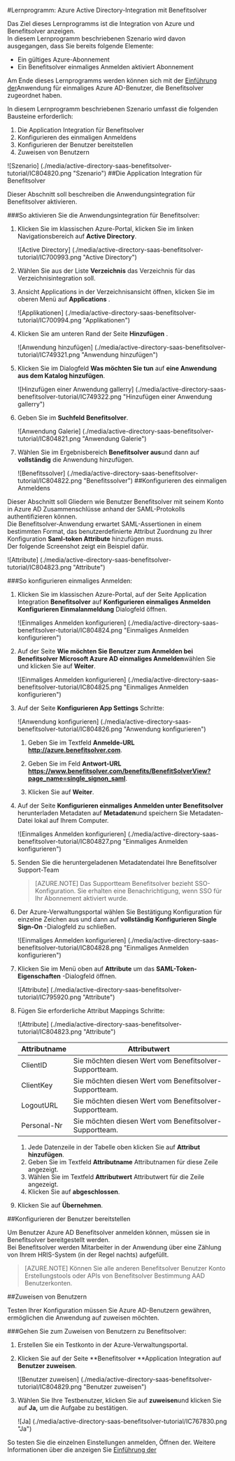 <properties 
    pageTitle="Lernprogramm: Azure Active Directory-Integration mit Benefitsolver | Microsoft Azure"
    description="Erfahren Sie, wie mit Benefitsolver in Azure Active Directory-auf automatisierte Bereitstellung und mehr!" 
    services="active-directory" 
    authors="jeevansd"  
    documentationCenter="na" 
    manager="femila"/>
<tags 
    ms.service="active-directory" 
    ms.devlang="na" 
    ms.topic="article" 
    ms.tgt_pltfrm="na" 
    ms.workload="identity" 
    ms.date="10/10/2016" 
    ms.author="jeedes" />

#<a name="tutorial-azure-active-directory-integration-with-benefitsolver"></a>Lernprogramm: Azure Active Directory-Integration mit Benefitsolver

Das Ziel dieses Lernprogramms ist die Integration von Azure und Benefitsolver anzeigen.  
In diesem Lernprogramm beschriebenen Szenario wird davon ausgegangen, dass Sie bereits folgende Elemente:

-   Ein gültiges Azure-Abonnement
-   Ein Benefitsolver einmaliges Anmelden aktiviert Abonnement

Am Ende dieses Lernprogramms werden können sich mit der [Einführung der](active-directory-saas-access-panel-introduction.md)Anwendung für einmaliges Azure AD-Benutzer, die Benefitsolver zugeordnet haben.

In diesem Lernprogramm beschriebenen Szenario umfasst die folgenden Bausteine erforderlich:

1.  Die Application Integration für Benefitsolver
2.  Konfigurieren des einmaligen Anmeldens
3.  Konfigurieren der Benutzer bereitstellen
4.  Zuweisen von Benutzern

![Szenario] (./media/active-directory-saas-benefitsolver-tutorial/IC804820.png "Szenario")
##<a name="enabling-the-application-integration-for-benefitsolver"></a>Die Application Integration für Benefitsolver

Dieser Abschnitt soll beschreiben die Anwendungsintegration für Benefitsolver aktivieren.

###<a name="to-enable-the-application-integration-for-benefitsolver-perform-the-following-steps"></a>So aktivieren Sie die Anwendungsintegration für Benefitsolver:

1.  Klicken Sie im klassischen Azure-Portal, klicken Sie im linken Navigationsbereich auf **Active Directory**.

    ![Active Directory] (./media/active-directory-saas-benefitsolver-tutorial/IC700993.png "Active Directory")

2.  Wählen Sie aus der Liste **Verzeichnis** das Verzeichnis für das Verzeichnisintegration soll.

3.  Ansicht Applications in der Verzeichnisansicht öffnen, klicken Sie im oberen Menü auf **Applications** .

    ![Applikationen] (./media/active-directory-saas-benefitsolver-tutorial/IC700994.png "Applikationen")

4.  Klicken Sie am unteren Rand der Seite **Hinzufügen** .

    ![Anwendung hinzufügen] (./media/active-directory-saas-benefitsolver-tutorial/IC749321.png "Anwendung hinzufügen")

5.  Klicken Sie im Dialogfeld **Was möchten Sie tun** auf **eine Anwendung aus dem Katalog hinzufügen**.

    ![Hinzufügen einer Anwendung gallerry] (./media/active-directory-saas-benefitsolver-tutorial/IC749322.png "Hinzufügen einer Anwendung gallerry")

6.  Geben Sie im **Suchfeld** **Benefitsolver**.

    ![Anwendung Galerie] (./media/active-directory-saas-benefitsolver-tutorial/IC804821.png "Anwendung Galerie")

7.  Wählen Sie im Ergebnisbereich **Benefitsolver aus**und dann auf **vollständig** die Anwendung hinzufügen.

    ![Benefitssolver] (./media/active-directory-saas-benefitsolver-tutorial/IC804822.png "Benefitssolver")
##<a name="configuring-single-sign-on"></a>Konfigurieren des einmaligen Anmeldens

Dieser Abschnitt soll Gliedern wie Benutzer Benefitsolver mit seinem Konto in Azure AD Zusammenschlüsse anhand der SAML-Protokolls authentifizieren können.  
Die Benefitsolver-Anwendung erwartet SAML-Assertionen in einem bestimmten Format, das benutzerdefinierte Attribut Zuordnung zu Ihrer Konfiguration **Saml-token Attribute** hinzufügen muss.  
Der folgende Screenshot zeigt ein Beispiel dafür.

![Attribute] (./media/active-directory-saas-benefitsolver-tutorial/IC804823.png "Attribute")

###<a name="to-configure-single-sign-on-perform-the-following-steps"></a>So konfigurieren einmaliges Anmelden:

1.  Klicken Sie im klassischen Azure-Portal, auf der Seite Application Integration **Benefitsolver** auf **Konfigurieren einmaliges Anmelden** **Konfigurieren Einmalanmeldung** Dialogfeld öffnen.

    ![Einmaliges Anmelden konfigurieren] (./media/active-directory-saas-benefitsolver-tutorial/IC804824.png "Einmaliges Anmelden konfigurieren")

2.  Auf der Seite **Wie möchten Sie Benutzer zum Anmelden bei Benefitsolver** **Microsoft Azure AD einmaliges Anmelden**wählen Sie und klicken Sie auf **Weiter**.

    ![Einmaliges Anmelden konfigurieren] (./media/active-directory-saas-benefitsolver-tutorial/IC804825.png "Einmaliges Anmelden konfigurieren")

3.  Auf der Seite **Konfigurieren App Settings** Schritte:

    ![Anwendung konfigurieren] (./media/active-directory-saas-benefitsolver-tutorial/IC804826.png "Anwendung konfigurieren")

    1.  Geben Sie im Textfeld **Anmelde-URL** **http://azure.benefitsolver.com**.
    2.  Geben Sie im Feld **Antwort-URL** **https://www.benefitsolver.com/benefits/BenefitSolverView?page_name=single_signon_saml**.  


    3.  Klicken Sie auf **Weiter**.

4.  Auf der Seite **Konfigurieren einmaliges Anmelden unter Benefitsolver** herunterladen Metadaten auf **Metadaten**und speichern Sie Metadaten-Datei lokal auf Ihrem Computer.

    ![Einmaliges Anmelden konfigurieren] (./media/active-directory-saas-benefitsolver-tutorial/IC804827.png "Einmaliges Anmelden konfigurieren")

5.  Senden Sie die heruntergeladenen Metadatendatei Ihre Benefitsolver Support-Team

    >[AZURE.NOTE] Das Supportteam Benefitsolver bezieht SSO-Konfiguration.
Sie erhalten eine Benachrichtigung, wenn SSO für Ihr Abonnement aktiviert wurde.

6.  Der Azure-Verwaltungsportal wählen Sie Bestätigung Konfiguration für einzelne Zeichen aus und dann auf **vollständig** **Konfigurieren Single Sign-On** -Dialogfeld zu schließen.

    ![Einmaliges Anmelden konfigurieren] (./media/active-directory-saas-benefitsolver-tutorial/IC804828.png "Einmaliges Anmelden konfigurieren")

7.  Klicken Sie im Menü oben auf **Attribute** um das **SAML-Token-Eigenschaften** -Dialogfeld öffnen.

    ![Attribute] (./media/active-directory-saas-benefitsolver-tutorial/IC795920.png "Attribute")

8.  Fügen Sie erforderliche Attribut Mappings Schritte:

    ![Attribute] (./media/active-directory-saas-benefitsolver-tutorial/IC804823.png "Attribute")

  	|Attributname|Attributwert|
  	|---|---|
  	|ClientID|Sie möchten diesen Wert vom Benefitsolver-Supportteam.|
  	|ClientKey|Sie möchten diesen Wert vom Benefitsolver-Supportteam.|
  	|LogoutURL|Sie möchten diesen Wert vom Benefitsolver-Supportteam.|
  	|Personal-Nr|Sie möchten diesen Wert vom Benefitsolver-Supportteam.|

    1.  Jede Datenzeile in der Tabelle oben klicken Sie auf **Attribut hinzufügen**.
    2.  Geben Sie im Textfeld **Attributname** Attributnamen für diese Zeile angezeigt.
    3.  Wählen Sie im Textfeld **Attributwert** Attributwert für die Zeile angezeigt.
    4.  Klicken Sie auf **abgeschlossen**.

9.  Klicken Sie auf **Übernehmen**.

##<a name="configuring-user-provisioning"></a>Konfigurieren der Benutzer bereitstellen

Um Benutzer Azure AD Benefitsolver anmelden können, müssen sie in Benefitsolver bereitgestellt werden.  
Bei Benefitsolver werden Mitarbeiter in der Anwendung über eine Zählung von Ihrem HRIS-System (in der Regel nachts) aufgefüllt.  

>[AZURE.NOTE] Können Sie alle anderen Benefitsolver Benutzer Konto Erstellungstools oder APIs von Benefitsolver Bestimmung AAD Benutzerkonten.

##<a name="assigning-users"></a>Zuweisen von Benutzern

Testen Ihrer Konfiguration müssen Sie Azure AD-Benutzern gewähren, ermöglichen die Anwendung auf zuweisen möchten.

###<a name="to-assign-users-to-benefitsolver-perform-the-following-steps"></a>Gehen Sie zum Zuweisen von Benutzern zu Benefitsolver:

1.  Erstellen Sie ein Testkonto in der Azure-Verwaltungsportal.

2.  Klicken Sie auf der Seite **Benefitsolver **Application Integration auf **Benutzer zuweisen**.

    ![Benutzer zuweisen] (./media/active-directory-saas-benefitsolver-tutorial/IC804829.png "Benutzer zuweisen")

3.  Wählen Sie Ihre Testbenutzer, klicken Sie auf **zuweisen**und klicken Sie auf **Ja,** um die Aufgabe zu bestätigen.

    ![Ja] (./media/active-directory-saas-benefitsolver-tutorial/IC767830.png "Ja")

So testen Sie die einzelnen Einstellungen anmelden, Öffnen der. Weitere Informationen über die anzeigen Sie [Einführung der](active-directory-saas-access-panel-introduction.md)
